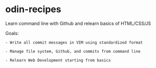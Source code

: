 # odin-recipes

Learn command line with Github and relearn basics of HTML/CSS/JS

Goals:

	- Write all commit messages in VIM using standardized format

	- Manage file system, Github, and commits from command line

	- Relearn Web Development starting from basics
